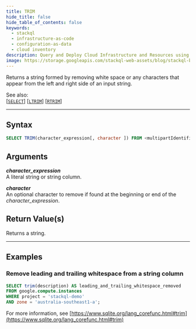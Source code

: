 ```yaml
---
title: TRIM
hide_title: false
hide_table_of_contents: false
keywords:
  - stackql
  - infrastructure-as-code
  - configuration-as-data
  - cloud inventory
description: Query and Deploy Cloud Infrastructure and Resources using SQL
image: https://storage.googleapis.com/stackql-web-assets/blog/stackql-blog-post-featured-image.png
---
```

Returns a string formed by removing white space or any characters that appear from the left and right side of an input string.  

See also:  
[[` SELECT `]](/docs/language-spec/select) [[` LTRIM `]](/docs/language-spec/functions/string/ltrim) [[` RTRIM `]](/docs/language-spec/functions/string/rtrim) 

* * * 

## Syntax

```sql
SELECT TRIM(character_expression[, character ]) FROM <multipartIdentifier>;
```

## Arguments

__*character_expression*__  
A literal string or string column.

__*character*__  
An optional character to remove if found at the beginning or end of the *character_expression*.

## Return Value(s)
Returns a string.

* * *

## Examples

### Remove leading and trailing whitespace from a string column

```sql
SELECT trim(description) AS leading_and_trailing_whitespace_removed
FROM google.compute.instances 
WHERE project = 'stackql-demo' 
AND zone = 'australia-southeast1-a';
```

For more information, see [https://www.sqlite.org/lang_corefunc.html#trim](https://www.sqlite.org/lang_corefunc.html#trim)